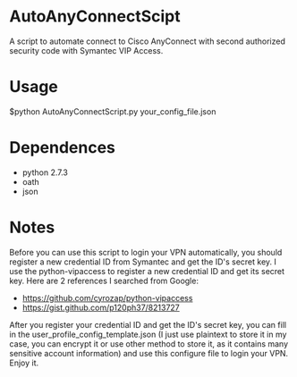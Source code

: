 # AutoAnyConnectScipt
A script to automate connect to Cisco AnyConnect with second authorized security code with Symantec VIP Access.
# Usage
$python AutoAnyConnectScript.py your_config_file.json

# Dependences 
- python 2.7.3
- oath
- json

# Notes
Before you can use this script to login your VPN automatically, you should register a new credential ID from Symantec and get the ID's secret key. I use the python-vipaccess to register a new credential ID and get its secret key. Here are 2 references I searched from Google:
- https://github.com/cyrozap/python-vipaccess
- https://gist.github.com/p120ph37/8213727

After you register your credential ID and get the ID's secret key, you can fill in the user_profile_config_template.json (I just use plaintext to store it in my case, you can encrypt it or use other method to store it, as it contains many sensitive account information) and use this configure file to login your VPN. Enjoy it.
